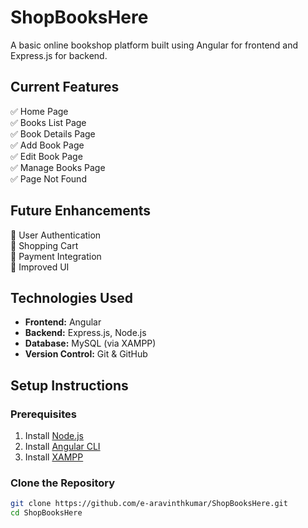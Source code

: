 # ShopBooksHere

A basic online bookshop platform built using Angular for frontend and Express.js for backend.

## Current Features
✅ Home Page  
✅ Books List Page  
✅ Book Details Page  
✅ Add Book Page  
✅ Edit Book Page  
✅ Manage Books Page  
✅ Page Not Found  

## Future Enhancements
🚀 User Authentication  
🚀 Shopping Cart  
🚀 Payment Integration  
🚀 Improved UI  

## Technologies Used
- **Frontend:** Angular
- **Backend:** Express.js, Node.js
- **Database:** MySQL (via XAMPP)
- **Version Control:** Git & GitHub

## Setup Instructions

### Prerequisites
1. Install [Node.js](https://nodejs.org/)
2. Install [Angular CLI](https://angular.io/cli)
3. Install [XAMPP](https://www.apachefriends.org/)

### Clone the Repository
```sh
git clone https://github.com/e-aravinthkumar/ShopBooksHere.git
cd ShopBooksHere
